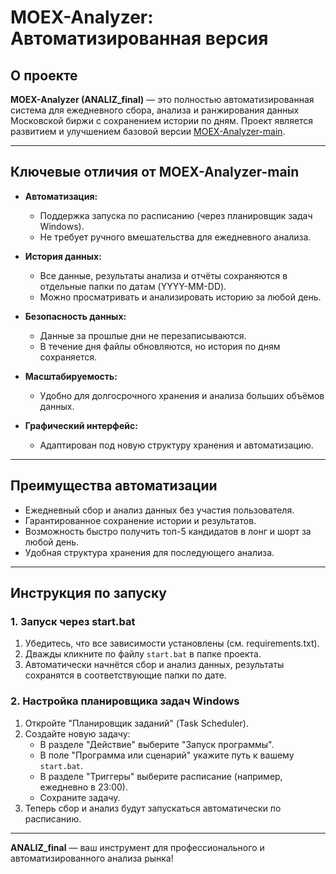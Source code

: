 # MOEX-Analyzer: Автоматизированная версия

## О проекте

**MOEX-Analyzer (ANALIZ_final)** — это полностью автоматизированная система для ежедневного сбора, анализа и ранжирования данных Московской биржи с сохранением истории по дням. Проект является развитием и улучшением базовой версии [MOEX-Analyzer-main](https://github.com/thinmarket/MOEX-Analyzer).

---

## Ключевые отличия от MOEX-Analyzer-main

- **Автоматизация:**
  - Поддержка запуска по расписанию (через планировщик задач Windows).
  - Не требует ручного вмешательства для ежедневного анализа.

- **История данных:**
  - Все данные, результаты анализа и отчёты сохраняются в отдельные папки по датам (YYYY-MM-DD).
  - Можно просматривать и анализировать историю за любой день.

- **Безопасность данных:**
  - Данные за прошлые дни не перезаписываются.
  - В течение дня файлы обновляются, но история по дням сохраняется.

- **Масштабируемость:**
  - Удобно для долгосрочного хранения и анализа больших объёмов данных.

- **Графический интерфейс:**
  - Адаптирован под новую структуру хранения и автоматизацию.

---

## Преимущества автоматизации

- Ежедневный сбор и анализ данных без участия пользователя.
- Гарантированное сохранение истории и результатов.
- Возможность быстро получить топ-5 кандидатов в лонг и шорт за любой день.
- Удобная структура хранения для последующего анализа.

---

## Инструкция по запуску

### 1. Запуск через start.bat

1. Убедитесь, что все зависимости установлены (см. requirements.txt).
2. Дважды кликните по файлу `start.bat` в папке проекта.
3. Автоматически начнётся сбор и анализ данных, результаты сохранятся в соответствующие папки по дате.

### 2. Настройка планировщика задач Windows

1. Откройте "Планировщик заданий" (Task Scheduler).
2. Создайте новую задачу:
   - В разделе "Действие" выберите "Запуск программы".
   - В поле "Программа или сценарий" укажите путь к вашему `start.bat`.
   - В разделе "Триггеры" выберите расписание (например, ежедневно в 23:00).
   - Сохраните задачу.
3. Теперь сбор и анализ будут запускаться автоматически по расписанию.

---

**ANALIZ_final** — ваш инструмент для профессионального и автоматизированного анализа рынка!
